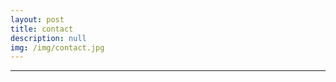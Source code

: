 ```yaml
---
layout: post
title: contact
description: null
img: /img/contact.jpg
---
```


***
<br>
<head><link rel="stylesheet" href="https://use.fontawesome.com/releases/v5.0.13/css/all.css" integrity="sha384-DNOHZ68U8hZfKXOrtjWvjxusGo9WQnrNx2sqG0tfsghAvtVlRW3tvkXWZh58N9jp" crossorigin="anonymous"></head>
<span class="contacticon center">
	<a href="mailto:jared.desjardins@colorado.edu"><i class="fa fa-envelope-square"></i></a>
	<a href="http://www.linkedin.com/in/jareddesjardins/"><i class="fa fa-linkedin-square"></i></a>
	<a href="http://www.linkedin.com/in/jareddesjardins/"><i class="fab fa-researchgate"></i></a>
	<!-- <a href="https://github.com" target="_blank"><i class="fa fa-github-square"></i></a> -->
	<!-- <a href="http://tumblr.com" target="_blank"><i class="fa fa-tumblr-square"></i></a> -->
	<!-- <a href="https://twitter.com" target="_blank"><i class="fa fa-twitter-square"></i></a> -->
</span>
